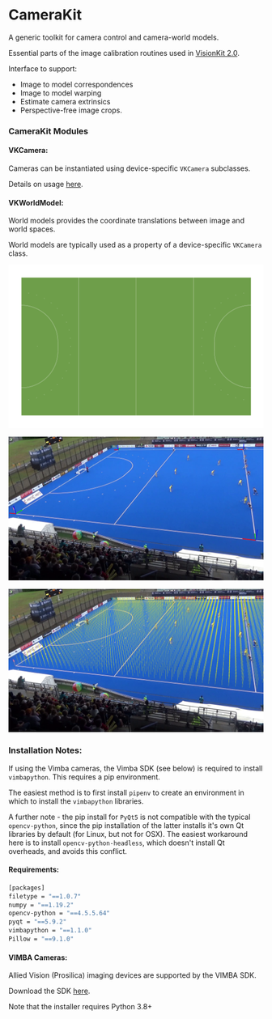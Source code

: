 # CameraKit
A generic toolkit for camera control and camera-world models.

Essential parts of the image calibration routines used in [VisionKit 2.0](git@github.com:ausport/visionkit.git "VisionKit 2.0 Github repository").

Interface to support:
* Image to model correspondences
* Image to model warping
* Estimate camera extrinsics
* Perspective-free image crops.

### CameraKit Modules

#### VKCamera:

Cameras can be instantiated using device-specific `VKCamera` subclasses.  

Details on usage [here](cameras/README.md).


#### VKWorldModel:

World models provides the coordinate translations between image and world spaces.

World models are typically used as a property of a device-specific `VKCamera` class.

![](models/surfaces/hockey.png)


![](images/markers.png)

![](images/verticals.png)

### Installation Notes:

If using the Vimba cameras, the Vimba SDK (see below) is required to install `vimbapython`.  This requires a pip environment.

The easiest method is to first install `pipenv` to create an environment in which to install the
`vimbapython` libraries.

A further note - the pip install for `PyQt5` is not compatible with the typical `opencv-python`, since the pip installation
of the latter installs it's own Qt libraries by default (for Linux, but not for OSX).  The easiest workaround here is to
install `opencv-python-headless`, which doesn't install Qt overheads, and avoids this conflict.

#### Requirements:
```bash
[packages]
filetype = "==1.0.7"
numpy = "==1.19.2"
opencv-python = "==4.5.5.64"
pyqt = "==5.9.2"
vimbapython = "==1.1.0"
Pillow = "==9.1.0"
```
#### VIMBA Cameras:

Allied Vision (Prosilica) imaging devices are supported by the VIMBA SDK.

Download the SDK [here](https://www.alliedvision.com/en/products/vimba-sdk/#c1497).

Note that the installer requires Python 3.8+